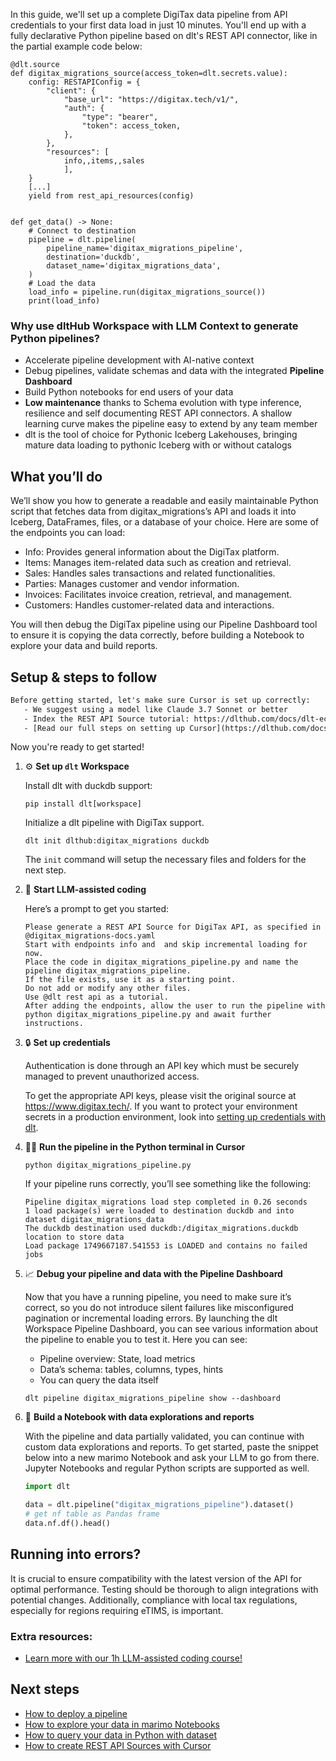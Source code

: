 In this guide, we'll set up a complete DigiTax data pipeline from API credentials to your first data load in just 10 minutes. You'll end up with a fully declarative Python pipeline based on dlt's REST API connector, like in the partial example code below:

```python-outcome
@dlt.source
def digitax_migrations_source(access_token=dlt.secrets.value):
    config: RESTAPIConfig = {
        "client": {
            "base_url": "https://digitax.tech/v1/",
            "auth": {
                "type": "bearer",
                "token": access_token,
            },
        },
        "resources": [
            info,,items,,sales
            ],
    }
    [...]
    yield from rest_api_resources(config)


def get_data() -> None:
    # Connect to destination
    pipeline = dlt.pipeline(
        pipeline_name='digitax_migrations_pipeline',
        destination='duckdb',
        dataset_name='digitax_migrations_data', 
    )
    # Load the data
    load_info = pipeline.run(digitax_migrations_source())
    print(load_info) 
```

### Why use dltHub Workspace with LLM Context to generate Python pipelines?

- Accelerate pipeline development with AI-native context
- Debug pipelines, validate schemas and data with the integrated **Pipeline Dashboard**
- Build Python notebooks for end users of your data
- **Low maintenance** thanks to Schema evolution with type inference, resilience and self documenting REST API connectors. A shallow learning curve makes the pipeline easy to extend by any team member
- dlt is the tool of choice for Pythonic Iceberg Lakehouses, bringing mature data loading to pythonic Iceberg with or without catalogs

## What you’ll do

We’ll show you how to generate a readable and easily maintainable Python script that fetches data from digitax_migrations’s API and loads it into Iceberg, DataFrames, files, or a database of your choice. Here are some of the endpoints you can load:

- Info: Provides general information about the DigiTax platform.
- Items: Manages item-related data such as creation and retrieval.
- Sales: Handles sales transactions and related functionalities.
- Parties: Manages customer and vendor information.
- Invoices: Facilitates invoice creation, retrieval, and management.
- Customers: Handles customer-related data and interactions.

You will then debug the DigiTax pipeline using our Pipeline Dashboard tool to ensure it is copying the data correctly, before building a Notebook to explore your data and build reports.

## Setup & steps to follow

```default
Before getting started, let's make sure Cursor is set up correctly:
   - We suggest using a model like Claude 3.7 Sonnet or better
   - Index the REST API Source tutorial: https://dlthub.com/docs/dlt-ecosystem/verified-sources/rest_api/ and add it to context as **@dlt rest api**
   - [Read our full steps on setting up Cursor](https://dlthub.com/docs/dlt-ecosystem/llm-tooling/cursor-restapi#23-configuring-cursor-with-documentation)
```

Now you're ready to get started!

1. ⚙️ **Set up `dlt` Workspace**
    
    Install dlt with duckdb support:
    ```shell
    pip install dlt[workspace]
    ```

    Initialize a dlt pipeline with DigiTax support.
    ```shell
    dlt init dlthub:digitax_migrations duckdb
    ```

    The `init` command will setup the necessary files and folders for the next step.
    
2. 🤠 **Start LLM-assisted coding**
    
    Here’s a prompt to get you started:
    
    ```prompt
    Please generate a REST API Source for DigiTax API, as specified in @digitax_migrations-docs.yaml 
    Start with endpoints info and  and skip incremental loading for now. 
    Place the code in digitax_migrations_pipeline.py and name the pipeline digitax_migrations_pipeline. 
    If the file exists, use it as a starting point. 
    Do not add or modify any other files. 
    Use @dlt rest api as a tutorial. 
    After adding the endpoints, allow the user to run the pipeline with python digitax_migrations_pipeline.py and await further instructions.
    ```

    
3. 🔒 **Set up credentials** 
    
    Authentication is done through an API key which must be securely managed to prevent unauthorized access.
    
    To get the appropriate API keys, please visit the original source at https://www.digitax.tech/.
    If you want to protect your environment secrets in a production environment, look into [setting up credentials with dlt](https://dlthub.com/docs/walkthroughs/add_credentials).
    
4. 🏃‍♀️ **Run the pipeline in the Python terminal in Cursor**
    
    ```shell
    python digitax_migrations_pipeline.py
    ```
    
    If your pipeline runs correctly, you’ll see something like the following:
    
    ```shell
    Pipeline digitax_migrations load step completed in 0.26 seconds
    1 load package(s) were loaded to destination duckdb and into dataset digitax_migrations_data
    The duckdb destination used duckdb:/digitax_migrations.duckdb location to store data
    Load package 1749667187.541553 is LOADED and contains no failed jobs
    ```
    
5. 📈 **Debug your pipeline and data with the Pipeline Dashboard**

    Now that you have a running pipeline, you need to make sure it’s correct, so you do not introduce silent failures like misconfigured pagination or incremental loading errors. By launching the dlt Workspace Pipeline Dashboard, you can see various information about the pipeline to enable you to test it. Here you can see:
    - Pipeline overview: State, load metrics
    - Data’s schema: tables, columns, types, hints
    - You can query the data itself
    
    ```shell
    dlt pipeline digitax_migrations_pipeline show --dashboard
    ```
    
6. 🐍 **Build a Notebook with data explorations and reports**

    With the pipeline and data partially validated, you can continue with custom data explorations and reports. To get started, paste the snippet below into a new marimo Notebook and ask your LLM to go from there. Jupyter Notebooks and regular Python scripts are supported as well.

    
    ```python
    import dlt

   data = dlt.pipeline("digitax_migrations_pipeline").dataset()
   # get nf table as Pandas frame
   data.nf.df().head()
    ```

## Running into errors?

It is crucial to ensure compatibility with the latest version of the API for optimal performance. Testing should be thorough to align integrations with potential changes. Additionally, compliance with local tax regulations, especially for regions requiring eTIMS, is important.

### Extra resources:

- [Learn more with our 1h LLM-assisted coding course!](https://www.youtube.com/watch?v=GGid70rnJuM)

## Next steps

- [How to deploy a pipeline](https://dlthub.com/docs/walkthroughs/deploy-a-pipeline)
- [How to explore your data in marimo Notebooks](https://dlthub.com/docs/general-usage/dataset-access/marimo)
- [How to query your data in Python with dataset](https://dlthub.com/docs/general-usage/dataset-access/dataset)
- [How to create REST API Sources with Cursor](https://dlthub.com/docs/dlt-ecosystem/llm-tooling/cursor-restapi)